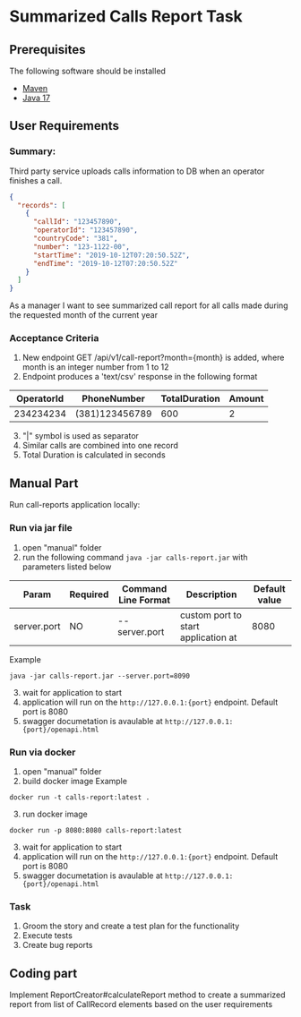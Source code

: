 # Summarized Calls Report Task

## Prerequisites

The following software should be installed

* [Maven](https://maven.apache.org/download.cgi)
* [Java 17](https://jdk.java.net/)

## User Requirements

### Summary:

Third party service uploads calls information to DB when an operator finishes a call.

````json
{
  "records": [
    {
      "callId": "123457890",
      "operatorId": "123457890",
      "countryCode": "381",
      "number": "123-1122-00",
      "startTime": "2019-10-12T07:20:50.52Z",
      "endTime": "2019-10-12T07:20:50.52Z"
    }
  ]
}
````

As a manager I want to see summarized call report for all calls made during the requested month of the current year

### Acceptance Criteria

1. New endpoint GET /api/v1/call-report?month={month} is added, where month is an integer number from 1 to 12
2. Endpoint produces a 'text/csv' response in the following format

| OperatorId | PhoneNumber    | TotalDuration | Amount |
|------------|----------------|---------------|--------|
| 234234234  | (381)123456789 | 600           | 2      |

3. "|" symbol is used as separator
4. Similar calls are combined into one record
5. Total Duration is calculated in seconds

## Manual Part

Run call-reports application locally:

### Run via jar file

1. open "manual" folder
2. run the following command `java -jar calls-report.jar` with parameters listed below

| Param       | Required | Command Line Format | Description                         | Default value |
|-------------|----------|---------------------|-------------------------------------|---------------|
| server.port | NO       | --server.port       | custom port to start application at | 8080          |

Example

````
java -jar calls-report.jar --server.port=8090
````
3. wait for application to start
4. application will run on the `http://127.0.0.1:{port}` endpoint. Default port is 8080
5. swagger documetation is avaulable at `http://127.0.0.1:{port}/openapi.html`

### Run via docker

1. open "manual" folder
2. build docker image
Example
````
docker run -t calls-report:latest .
````
3. run docker image
````
docker run -p 8080:8080 calls-report:latest
````
3. wait for application to start
4. application will run on the `http://127.0.0.1:{port}` endpoint. Default port is 8080
5. swagger documetation is avaulable at `http://127.0.0.1:{port}/openapi.html`


### Task

1. Groom the story and create a test plan for the functionality
2. Execute tests
3. Create bug reports

## Coding part

Implement ReportCreator#calculateReport method to create a summarized report from list of CallRecord elements based on
the user requirements